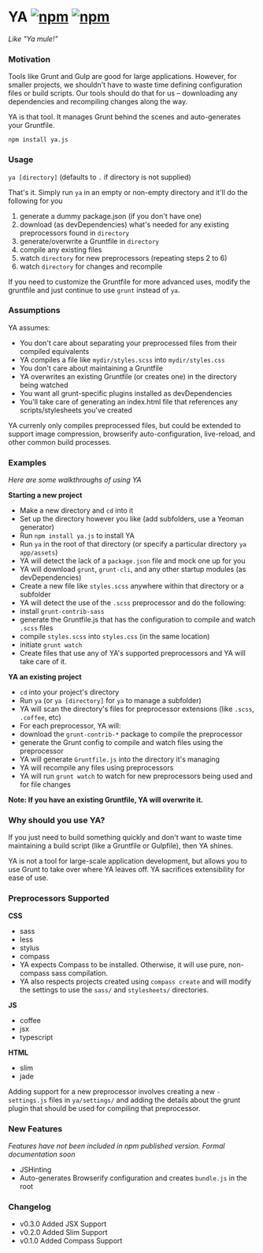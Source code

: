 # YA [![npm](http://img.shields.io/npm/v/ya.js.svg)](https://npmjs.org/package/ya.js) [![npm](http://img.shields.io/npm/dm/ya.js.svg)](https://npmjs.org/package/ya.js)

*Like "Ya mule!"*

### Motivation

Tools like Grunt and Gulp are good for large applications. However, for smaller projects,
we shouldn't have to waste time defining configuration files or build scripts.
Our tools should do that for us – downloading any dependencies and
recompiling changes along the way.

YA is that tool. It manages Grunt behind the scenes and auto-generates your Gruntfile.

`npm install ya.js`

### Usage

`ya [directory]` (defaults to `.` if directory is not supplied)

That's it. Simply run `ya` in an empty or non-empty directory and it'll do the following for you

1. generate a dummy package.json (if you don't have one)
2. download (as devDependencies) what's needed for any existing preprocessors found in `directory`
3. generate/overwrite a Gruntfile in `directory`
4. compile any existing files
5. watch `directory` for new preprocessors (repeating steps 2 to 6)
6. watch `directory` for changes and recompile

If you need to customize the Gruntfile for more advanced uses, modify the gruntfile and
just continue to use `grunt` instead of `ya`.

### Assumptions

YA assumes:

* You don't care about separating your preprocessed files from their compiled equivalents
 * YA compiles a file like `mydir/styles.scss` into `mydir/styles.css`
* You don't care about maintaining a Gruntfile
 * YA overwrites an existing Gruntfile (or creates one) in the directory being watched
* You want all grunt-specific plugins installed as devDependencies
* You'll take care of generating an index.html file that references any scripts/stylesheets you've created

YA currenly only compiles preprocessed files, but could be extended to
support image compression, browserify auto-configuration, live-reload,
and other common build processes.

### Examples

*Here are some walkthroughs of using YA*

**Starting a new project**

* Make a new directory and `cd` into it
* Set up the directory however you like (add subfolders, use a Yeoman generator)
* Run `npm install ya.js` to install YA
* Run `ya` in the root of that directory (or specify a particular directory `ya app/assets`)
 * YA will detect the lack of a `package.json` file and mock one up for you
 * YA will download `grunt`, `grunt-cli`, and any other startup modules (as devDependencies)
* Create a new file like `styles.scss` anywhere within that directory or a subfolder
* YA will detect the use of the `.scss` preprocessor and do the following:
 * install `grunt-contrib-sass`
 * generate the Gruntfile.js that has the configuration to compile and watch `.scss` files
 * compile `styles.scss` into `styles.css` (in the same location)
 * initiate `grunt watch`
* Create files that use any of YA's supported preprocessors and YA will take care of it.

**YA an existing project**

* `cd` into your project's directory
* Run `ya` (or `ya [directory]` for `ya` to manage a subfolder)
* YA will scan the directory's files for preprocessor extensions (like `.scss`, `.coffee`, etc)
* For each preprocessor, YA will:
 * download the `grunt-contrib-*` package to compile the preprocessor
 * generate the Grunt config to compile and watch files using the preprocessor
* YA will generate `Gruntfile.js` into the directory it's managing
* YA will recompile any files using preprocessors
* YA will run `grunt watch` to watch for new preprocessors being used and for file changes

**Note: If you have an existing Gruntfile, YA will overwrite it.**

### Why should you use YA?

If you just need to build something quickly and don't want to waste time
maintaining a build script (like a Gruntfile or Gulpfile), then YA shines.

YA is not a tool for large-scale application development, but allows you
to use Grunt to take over where YA leaves off. YA sacrifices extensibility
for ease of use.

### Preprocessors Supported

**CSS**

* sass
* less
* stylus
* compass
 * YA expects Compass to be installed. Otherwise, it will use pure, non-compass sass compilation.
 * YA also respects projects created using `compass create` and will modify the settings to use the `sass/` and `stylesheets/` directories.

**JS**

* coffee
* jsx
* typescript

**HTML**

* slim
* jade

Adding support for a new preprocessor involves creating a
new `-settings.js` files in `ya/settings/` and adding the details about the
grunt plugin that should be used for compiling that preprocessor.


### New Features

*Features have not been included in npm published version. Formal documentation soon*

* JSHinting
* Auto-generates Browserify configuration and creates `bundle.js` in the root

### Changelog

* v0.3.0 Added JSX Support
* v0.2.0 Added Slim Support
* v0.1.0 Added Compass Support